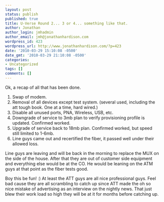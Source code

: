 ```yaml
---
layout: post
status: publish
published: true
title: U-Verse Round 2... 3 or 4... something like that.
author: Jonathan
author_login: jmhadmin
author_email: jmh@jonathanhardison.com
wordpress_id: 423
wordpress_url: http://www.jonathanhardison.com/?p=423
date: '2010-03-29 15:10:08 -0500'
date_gmt: '2010-03-29 21:10:08 -0500'
categories:
- Uncategorized
tags: []
comments: []
---
```

Ok, a recap of all that has been done.

  1. Swap of modem.
  2. Removal of all devices except test system. (several used, including the att tough book. One at a time, hard wired.)
  3. Disable all unused ports, PNA, Wireless, USB, etc.
  4. Downgrade of service to 3mb plan to verify provisioning profile is updated. Confirmed worked.
  5. Upgrade of service back to 18mb plan. Confirmed worked, but speed still limited to 1-6mb.
  6. Line guys came out and recertified the fiber, it passed well under their allowed loss.

Line guys are leaving and will be back in the morning to replace the MUX on the side of the house. After that they are out of customer side equipment and everything else would be at the CO. He would be leaning on the ATM guys at that point as the fiber tests good.

Boy this be fun! :) At least the ATT guys are all nice professional guys. Feel bad cause they are all scrambling to catch up since ATT made the oh so nice mistake of advertising as an interview on the nightly news. That just blew their work load so high they will be at it for months before catching up.
